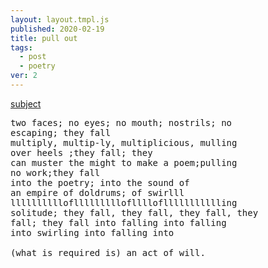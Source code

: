 ```yaml
---
layout: layout.tmpl.js
published: 2020-02-19
title: pull out
tags:
  - post
  - poetry
ver: 2
---
```


<a href="https://www.discogs.com/release/3404336-Doldrums-Empire-Sound">subject</a>

<pre>
two faces; no eyes; no mouth; nostrils; no
escaping; they fall
multiply, multip-ly, multiplicious, mulling
over heels ;they fall; they
can muster the might to make a poem;pulling
no work;they fall
into the poetry; into the sound of
an empire of doldrums; of swirlll
lllllllllloflllllllllofllllofllllllllllling
solitude; they fall, they fall, they fall, they
fall; they fall into falling into falling
into swirling into falling into

(what is required is) an act of will.
</pre>
